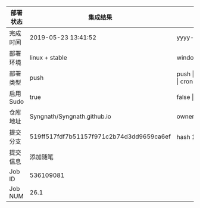 部署状态 | 集成结果 | 参考值
---|---|---
完成时间 | 2019-05-23 13:41:52 | yyyy-mm-dd hh:mm:ss
部署环境 | linux + stable | window \| linux + stable
部署类型 | push | push \| pull_request \| api \| cron
启用Sudo | true | false \| true
仓库地址 | Syngnath/Syngnath.github.io | owner_name/repo_name
提交分支 | 519ff517fdf7b51157f971c2b74d3dd9659ca6ef | hash 16位
提交信息 | 添加随笔 |
Job ID   | 536109081 |
Job NUM  | 26.1 |
